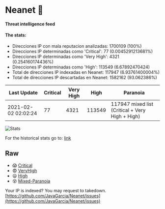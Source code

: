 # Neanet :hocho:
#### Threat intelligence feed
#### The stats:

- Direcciones IP con mala reputacion analizadas: 1700109 (100%)
- Direcciones IP determinadas como 'Critical':  77 (0.0045291213681%)
- Direcciones IP determinadas como 'Very High':  4321 (0.254160174436%)
- Direcciones IP determinadas como 'High':  113549 (6.67892470424)
- Total de direcciones IP indexadas en Neanet:  117947 (6.93761400004%)
- Total de direcciones IP descartadas en Neanet:  1582162 (93.062386%)

| Last Update | Critical | Very High | High | Paranoia |
| --- | --- | --- | --- | --- |
| 2021-02-02 02:02:24 | 77 | 4321 | 113549 | 117947 mixed list (Critical + Very High + High)|

![Stats](https://docs.google.com/spreadsheets/d/e/2PACX-1vSnaNMIXVabIpDJjufMlzH7poXnshF3mgd8Is1g9ytUEzVsP5my4Trn8f-xkoLLQ38xpL3HtmUexLo6/pubchart?oid=501124687&format=image)

For the historical stats go to: [link](/stats.csv)
## Raw
- :scream: [Critical](https://raw.githubusercontent.com/JavaGarcia/Neanet/master/blacklists/neanet_critical.txt)
- :fearful: [VeryHigh](https://raw.githubusercontent.com/JavaGarcia/Neanet/master/blacklists/neanet_veryHigh.txtt)
- :frowning: [High](https://raw.githubusercontent.com/JavaGarcia/Neanet/master/blacklists/neanet_high.txt)
- :dizzy_face: [Mixed-Paranoia](https://raw.githubusercontent.com/JavaGarcia/Neanet/master/blacklists/neanet_all.txt)


Your IP is indexed? You may request to takedown. [https://github.com/JavaGarcia/Neanet/issues](https://github.com/JavaGarcia/Neanet/issues)
























































































































































































































































































































































































































































































































































































































































































































































































































































































































































































































































































































































































































































































































































































































































































































































































































































































































































































































































































































































































































































































































































































































































































































































































































































































































































































































































































































































































































































































































































































































































































































































































































































































































































































































































































































































































































































































































































































































































































































































































































































